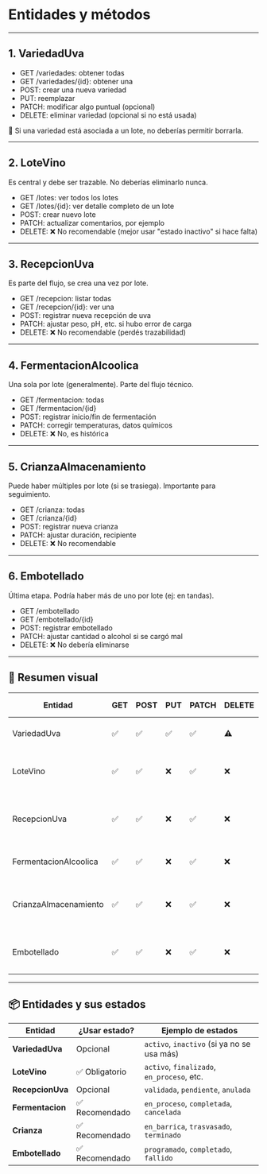 # Entidades y métodos

---

## 1. VariedadUva

* GET /variedades: obtener todas
* GET /variedades/{id}: obtener una
* POST: crear una nueva variedad
* PUT: reemplazar
* PATCH: modificar algo puntual (opcional)
* DELETE: eliminar variedad (opcional si no está usada)

📌 Si una variedad está asociada a un lote, no deberías permitir borrarla.

---

## 2. LoteVino

Es central y debe ser trazable. No deberías eliminarlo nunca.

* GET /lotes: ver todos los lotes
* GET /lotes/{id}: ver detalle completo de un lote
* POST: crear nuevo lote
* PATCH: actualizar comentarios, por ejemplo
* DELETE: ❌ No recomendable (mejor usar "estado inactivo" si hace falta)

---

## 3. RecepcionUva

Es parte del flujo, se crea una vez por lote.

* GET /recepcion: listar todas
* GET /recepcion/{id}: ver una
* POST: registrar nueva recepción de uva
* PATCH: ajustar peso, pH, etc. si hubo error de carga
* DELETE: ❌ No recomendable (perdés trazabilidad)

---

## 4. FermentacionAlcoolica

Una sola por lote (generalmente). Parte del flujo técnico.

* GET /fermentacion: todas
* GET /fermentacion/{id}
* POST: registrar inicio/fin de fermentación
* PATCH: corregir temperaturas, datos químicos
* DELETE: ❌ No, es histórica

---

## 5. CrianzaAlmacenamiento

Puede haber múltiples por lote (si se trasiega). Importante para seguimiento.

* GET /crianza: todas
* GET /crianza/{id}
* POST: registrar nueva crianza
* PATCH: ajustar duración, recipiente
* DELETE: ❌ No recomendable

---

## 6. Embotellado

Última etapa. Podría haber más de uno por lote (ej: en tandas).

* GET /embotellado
* GET /embotellado/{id}
* POST: registrar embotellado
* PATCH: ajustar cantidad o alcohol si se cargó mal
* DELETE: ❌ No debería eliminarse

---


## 📌 Resumen visual

| Entidad               | GET | POST | PUT | PATCH | DELETE | Notas clave                              |
| --------------------- | --- | ---- | --- | ----- | ------ | ---------------------------------------- |
| VariedadUva           | ✅   | ✅    | ✅   | ✅     | ⚠️     | Solo borrar si no está usada             |
| LoteVino              | ✅   | ✅    | ❌   | ✅     | ❌      | Nunca eliminar por trazabilidad          |
| RecepcionUva          | ✅   | ✅    | ❌   | ✅     | ❌      | Parte inicial del proceso, no se elimina |
| FermentacionAlcoolica | ✅   | ✅    | ❌   | ✅     | ❌      | Técnica y trazable, histórica            |
| CrianzaAlmacenamiento | ✅   | ✅    | ❌   | ✅     | ❌      | Puede haber varias etapas, no se elimina |
| Embotellado           | ✅   | ✅    | ❌   | ✅     | ❌      | Última etapa, no debería borrarse        |



---


## 📦 Entidades y sus estados

| Entidad          | ¿Usar estado? | Ejemplo de estados                         |
| ---------------- | ------------- | ------------------------------------------ |
| **VariedadUva**  | Opcional      | `activo`, `inactivo` (si ya no se usa más) |
| **LoteVino**     | ✅ Obligatorio | `activo`, `finalizado`, `en_proceso`, etc. |
| **RecepcionUva** | Opcional      | `validada`, `pendiente`, `anulada`         |
| **Fermentacion** | ✅ Recomendado | `en_proceso`, `completada`, `cancelada`    |
| **Crianza**      | ✅ Recomendado | `en_barrica`, `trasvasado`, `terminado`    |
| **Embotellado**  | ✅ Recomendado | `programado`, `completado`, `fallido`      |

